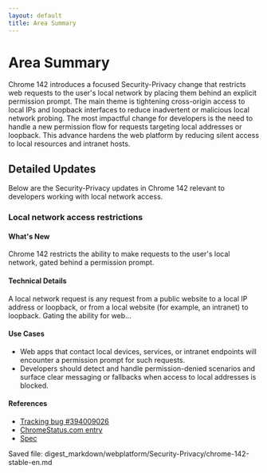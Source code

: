 ```yaml
---
layout: default
title: Area Summary
---
```


# Area Summary

Chrome 142 introduces a focused Security-Privacy change that restricts web requests to the user's local network by placing them behind an explicit permission prompt. The main theme is tightening cross-origin access to local IPs and loopback interfaces to reduce inadvertent or malicious local network probing. The most impactful change for developers is the need to handle a new permission flow for requests targeting local addresses or loopback. This advance hardens the web platform by reducing silent access to local resources and intranet hosts.

## Detailed Updates

Below are the Security-Privacy updates in Chrome 142 relevant to developers working with local network access.

### Local network access restrictions

#### What's New
Chrome 142 restricts the ability to make requests to the user's local network, gated behind a permission prompt.

#### Technical Details
A local network request is any request from a public website to a local IP address or loopback, or from a local website (for example, an intranet) to loopback. Gating the ability for web...

#### Use Cases
- Web apps that contact local devices, services, or intranet endpoints will encounter a permission prompt for such requests.
- Developers should detect and handle permission-denied scenarios and surface clear messaging or fallbacks when access to local addresses is blocked.

#### References
- [Tracking bug #394009026](https://issues.chromium.org/issues/394009026)  
- [ChromeStatus.com entry](https://chromestatus.com/feature/5152728072060928)  
- [Spec](https://wicg.github.io/local-network-access)

Saved file: digest_markdown/webplatform/Security-Privacy/chrome-142-stable-en.md
